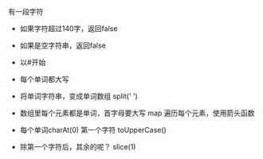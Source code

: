 有一段字符

- 如果字符超过140字，返回false
- 如果是空字符串，返回false
- 以#开始
- 每个单词都大写


- 将单词字符串，变成单词数组 split(' ')
- 数组里每个元素都是单词，首字母要大写
  map 遍历每个元素，使用箭头函数
- 每个单词charAt(0) 第一个字符 toUpperCase()
- 除第一个字符后，其余的呢？ slice(1)
